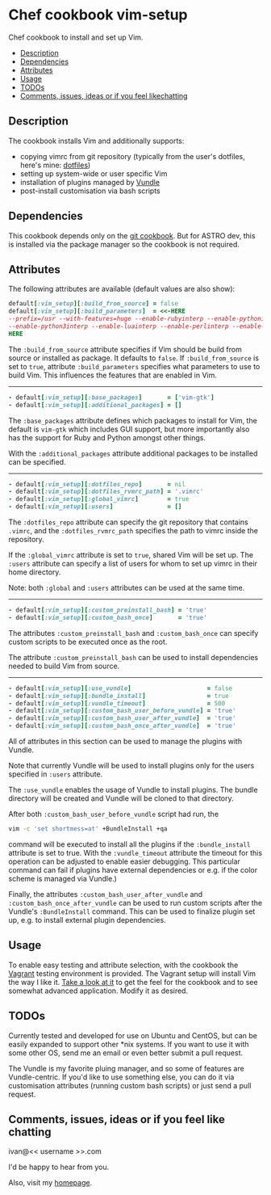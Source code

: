 # Chef cookbook vim-setup

Chef cookbook to install and set up Vim.

- [Description](#description)
- [Dependencies](#dependencies)
- [Attributes](#attributes)
- [Usage](#usage)
- [TODOs](#todos)
- [Comments, issues, ideas or if you feel likechatting](
    #comments-issues-ideas-or-if-you-feel-like-chatting)


## Description

The cookbook installs Vim and additionally supports:

* copying vimrc from git repository (typically from the user's dotfiles, here's
  mine: [dotfiles])
* setting up system-wide or user specific Vim
* installation of plugins managed by [Vundle]
* post-install customisation via bash scripts


## Dependencies

This cookbook depends only on the [git cookbook][git-cookbook].
But for ASTRO dev, this is installed via the package manager
so the cookbook is not required.


## Attributes

The following attributes are available (default values are also show):

~~~ruby
default[:vim_setup][:build_from_source] = false
default[:vim_setup][:build_parameters]  = <<-HERE
--prefix=/usr --with-features=huge --enable-rubyinterp --enable-pythoninterp \
--enable-python3interp --enable-luainterp --enable-perlinterp --enable-cscope
HERE
~~~

The `:build_from_source` attribute specifies if Vim should be build from
source or installed as package. It defaults to `false`. If
`:build_from_source` is set to `true`, attribute `:build_parameters` specifies
what parameters to use to build Vim. This influences the features that are
enabled in Vim.
* * *

~~~ruby
- default[:vim_setup][:base_packages]       = ['vim-gtk']
- default[:vim_setup][:additional_packages] = []
~~~

The `:base_packages` attribute defines which packages to install for Vim, the
default is `vim-gtk` which includes GUI support, but more importantly also has
the support for Ruby and Python amongst other things.

With the `:additional_packages` attribute additional packages to be installed
can be specified.
* * *

~~~ruby
- default[:vim_setup][:dotfiles_repo]       = nil
- default[:vim_setup][:dotfiles_rvmrc_path] = '.vimrc'
- default[:vim_setup][:global_vimrc]        = true
- default[:vim_setup][:users]               = []
~~~

The `:dotfiles_repo` attribute can specify the git repository that contains
`.vimrc`, and the `:dotfiles_rvmrc_path` specifies the path to vimrc inside the
repository.

If the `:global_vimrc` attribute is set to `true`, shared Vim will be set up.
The `:users` attribute can specify a list of users for whom to set up vimrc in
their home directory.

Note: both `:global` and `:users` attributes can be used at the same time.
* * *

~~~ruby
- default[:vim_setup][:custom_preinstall_bash] = 'true'
- default[:vim_setup][:custom_bash_once]       = 'true'
~~~

The attributes `:custom_preinstall_bash` and `:custom_bash_once` can specify
custom scripts to be executed once as the root.

The attribute `:custom_preinstall_bash` can be used to install dependencies
needed to build Vim from source.
* * *

~~~ruby
- default[:vim_setup][:use_vundle]                     = false
- default[:vim_setup][:bundle_install]                 = true
- default[:vim_setup][:vundle_timeout]                 = 500
- default[:vim_setup][:custom_bash_user_before_vundle] = 'true'
- default[:vim_setup][:custom_bash_user_after_vundle]  = 'true'
- default[:vim_setup][:custom_bash_once_after_vundle]  = 'true'
~~~

All of attributes in this section can be used to manage the plugins with
Vundle.

Note that currently Vundle will be used to install plugins only for the users
specified in `:users` attribute.

The `:use_vundle` enables the usage of Vundle to install plugins. The bundle
directory will be created and Vundle will be cloned to that directory.

After both `:custom_bash_user_before_vundle` script had run, the
~~~bash
vim -c 'set shortmess=at' +BundleInstall +qa
~~~
command will be executed to install all the plugins if the `:bundle_install`
attribute is set to true. With the `:vundle_timeout` attribute the timeout for
this operation can be adjusted to enable easier debugging. This particular
command can fail if plugins have external dependencies or e.g. if the color
scheme is managed via Vundle.)

Finally, the attributes `:custom_bash_user_after_vundle` and
`:custom_bash_once_after_vundle` can be used to run custom scripts after the
Vundle's `:BundleInstall` command. This can be used to finalize plugin set up,
e.g. to install external plugin dependencies.


## Usage

To enable easy testing and attribute selection, with the cookbook the [Vagrant]
testing environment is provided. The Vagrant setup will install Vim the way I
like it. [Take a look at it][Vagrantfile] to get the feel for the cookbook and
to see somewhat advanced application.
Modify it as desired.


## TODOs

Currently tested and developed for use on Ubuntu and CentOS, but can be easily
expanded to support other *nix systems. If you want to use it with some other
OS, send me an email or even better submit a pull request.

The Vundle is my favorite pluing manager, and so some of features are
Vundle-centric. If you'd like to use something else, you can do it via
customisation attributes (running custom bash scripts) or just send a pull
request.


## Comments, issues, ideas or if you feel like chatting

ivan@<< username >>.com

I'd be happy to hear from you.

Also, visit my [homepage].


[dotfiles]: https://github.com/ikusalic/dotfiles
[git-cookbook]: https://github.com/fnichol/chef-git
[homepage]: http://www.ikusalic.com/
[Vagrant]: http://www.vagrantup.com/about.html
[Vagrantfile]: /test/Vagrantfile
[Vundle]: https://github.com/gmarik/vundle
